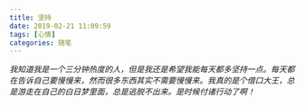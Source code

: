 ```yaml
---
title: 坚持
date: 2019-02-21 11:09:59
tags: [心情]
categories: 随笔
---
```

*我知道我是一个三分钟热度的人，但是我还是希望我能每天都多坚持一点。每天都在告诉自己要慢慢来，然而很多东西其实不需要慢慢来。我真的是个借口大王，总是游走在自己的白日梦里面，总是逃脱不出来。是时候付诸行动了啊！*
